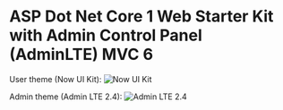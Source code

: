 # ASP Dot Net Core 1 Web Starter Kit with Admin Control Panel (AdminLTE) MVC 6

User theme (Now UI Kit):
![Now UI Kit](https://s3.amazonaws.com/creativetim_bucket/products/56/original/opt_nuk_thumbnail.jpg?1494946669 "Now UI Kit")

Admin theme (Admin LTE 2.4):
![Admin LTE 2.4](https://adminlte.io/img/AdminLTE2.1.png "Admin LTE 2.4")
